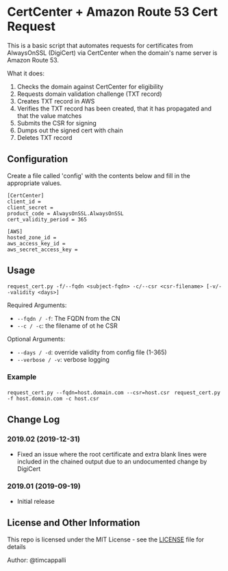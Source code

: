 # CertCenter + Amazon Route 53 Cert Request

This is a basic script that automates requests for certificates from AlwaysOnSSL (DigiCert) via CertCenter when the domain's name server is Amazon Route 53.

What it does:
1. Checks the domain against CertCenter for eligibility 
2. Requests domain validation challenge (TXT record)
3. Creates TXT record in AWS
4. Verifies the TXT record has been created, that it has propagated and that the value matches
5. Submits the CSR for signing
6. Dumps out the signed cert with chain
7. Deletes TXT record



## Configuration
Create a file called 'config' with the contents below and fill in the appropriate values.

```
[CertCenter]
client_id = 
client_secret = 
product_code = AlwaysOnSSL.AlwaysOnSSL
cert_validity_period = 365

[AWS]
hosted_zone_id = 
aws_access_key_id = 
aws_secret_access_key = 
```

## Usage

`request_cert.py -f/--fqdn <subject-fqdn> -c/--csr <csr-filename> [-v/--validity <days>]`

Required Arguments:
* `--fqdn / -f`: The FQDN from the CN
* `--c / -c`: the filename of ot he CSR

Optional Arguments:
* `--days / -d`: override validity from config file (1-365)
* `--verbose / -v`: verbose logging 

### Example

`request_cert.py --fqdn=host.domain.com --csr=host.csr `
`request_cert.py -f host.domain.com -c host.csr`

## Change Log
### 2019.02 (2019-12-31)
* Fixed an issue where the root certificate and extra blank lines were included in the chained output due to an undocumented change by DigiCert

### 2019.01 (2019-09-19)
* Initial release

## License and Other Information
This repo is licensed under the MIT License - see the [LICENSE](LICENSE) file for details

Author: @timcappalli